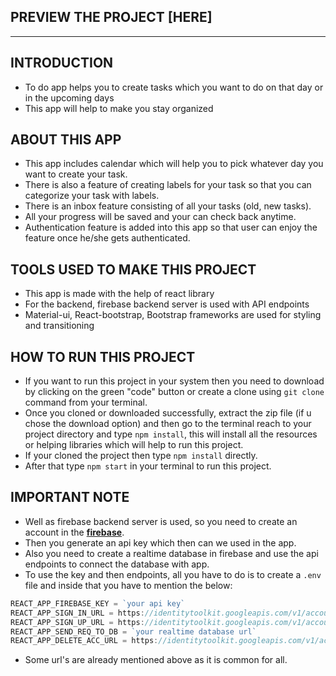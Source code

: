 ## PREVIEW THE PROJECT [**HERE**]

---

## INTRODUCTION

- To do app helps you to create tasks which you want to do on that day or in the upcoming days
- This app will help to make you stay organized

## ABOUT THIS APP

- This app includes calendar which will help you to pick whatever day you want to create your task.
- There is also a feature of creating labels for your task so that you can categorize your task with labels.
- There is an inbox feature consisting of all your tasks (old, new tasks).
- All your progress will be saved and your can check back anytime.
- Authentication feature is added into this app so that user can enjoy the feature once he/she gets authenticated.

## TOOLS USED TO MAKE THIS PROJECT

- This app is made with the help of react library
- For the backend, firebase backend server is used with API endpoints
- Material-ui, React-bootstrap, Bootstrap frameworks are used for styling and transitioning

## HOW TO RUN THIS PROJECT

- If you want to run this project in your system then you need to download by clicking on the green "code" button or create a clone using `git clone` command from your terminal.
- Once you cloned or downloaded successfully, extract the zip file (if u chose the download option) and then go to the terminal reach to your project directory and type `npm install`, this will install all the resources or helping libraries which will help to run this project.
- If your cloned the project then type `npm install` directly.
- After that type `npm start` in your terminal to run this project.

## IMPORTANT NOTE

- Well as firebase backend server is used, so you need to create an account in the [**firebase**](https://firebase.google.com/).
- Then you generate an api key which then can we used in the app.
- Also you need to create a realtime database in firebase and use the api endpoints to connect the database with app.
- To use the key and then endpoints, all you have to do is to create a `.env` file and inside that you have to mention the below:

```javascript
REACT_APP_FIREBASE_KEY = `your api key`
REACT_APP_SIGN_IN_URL = https://identitytoolkit.googleapis.com/v1/accounts:signInWithPassword?
REACT_APP_SIGN_UP_URL = https://identitytoolkit.googleapis.com/v1/accounts:signUp?
REACT_APP_SEND_REQ_TO_DB = `your realtime database url`
REACT_APP_DELETE_ACC_URL = https://identitytoolkit.googleapis.com/v1/accounts:delete
```

- Some url's are already mentioned above as it is common for all.
